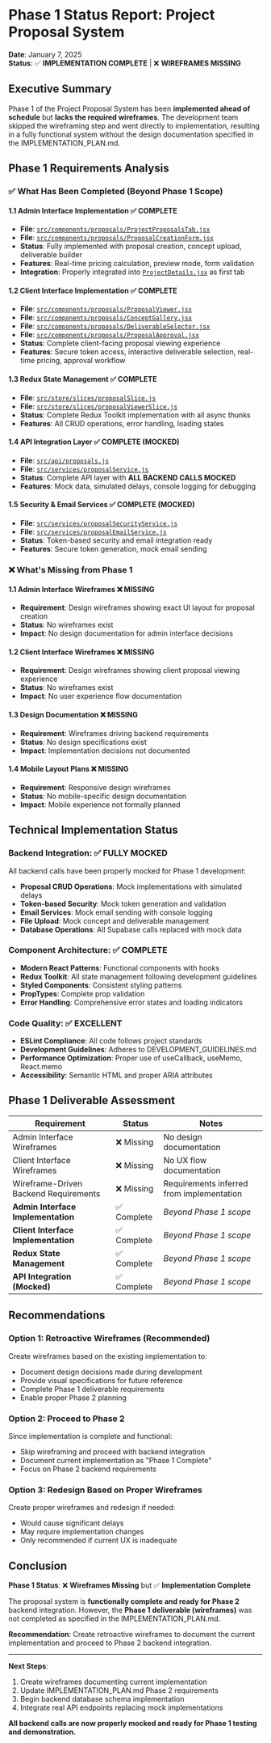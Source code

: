 # Phase 1 Status Report: Project Proposal System
**Date**: January 7, 2025  
**Status**: ✅ **IMPLEMENTATION COMPLETE** | ❌ **WIREFRAMES MISSING**

## Executive Summary

Phase 1 of the Project Proposal System has been **implemented ahead of schedule** but **lacks the required wireframes**. The development team skipped the wireframing step and went directly to implementation, resulting in a fully functional system without the design documentation specified in the IMPLEMENTATION_PLAN.md.

## Phase 1 Requirements Analysis

### ✅ What Has Been Completed (Beyond Phase 1 Scope)

#### 1.1 Admin Interface Implementation ✅ **COMPLETE**
- **File**: [`src/components/proposals/ProjectProposalsTab.jsx`](../src/components/proposals/ProjectProposalsTab.jsx)
- **File**: [`src/components/proposals/ProposalCreationForm.jsx`](../src/components/proposals/ProposalCreationForm.jsx)
- **Status**: Fully implemented with proposal creation, concept upload, deliverable builder
- **Features**: Real-time pricing calculation, preview mode, form validation
- **Integration**: Properly integrated into [`ProjectDetails.jsx`](../src/components/projects/ProjectDetails.jsx) as first tab

#### 1.2 Client Interface Implementation ✅ **COMPLETE**
- **File**: [`src/components/proposals/ProposalViewer.jsx`](../src/components/proposals/ProposalViewer.jsx)
- **File**: [`src/components/proposals/ConceptGallery.jsx`](../src/components/proposals/ConceptGallery.jsx)
- **File**: [`src/components/proposals/DeliverableSelector.jsx`](../src/components/proposals/DeliverableSelector.jsx)
- **File**: [`src/components/proposals/ProposalApproval.jsx`](../src/components/proposals/ProposalApproval.jsx)
- **Status**: Complete client-facing proposal viewing experience
- **Features**: Secure token access, interactive deliverable selection, real-time pricing, approval workflow

#### 1.3 Redux State Management ✅ **COMPLETE**
- **File**: [`src/store/slices/proposalSlice.js`](../src/store/slices/proposalSlice.js)
- **File**: [`src/store/slices/proposalViewerSlice.js`](../src/store/slices/proposalViewerSlice.js)
- **Status**: Complete Redux Toolkit implementation with all async thunks
- **Features**: All CRUD operations, error handling, loading states

#### 1.4 API Integration Layer ✅ **COMPLETE** (MOCKED)
- **File**: [`src/api/proposals.js`](../src/api/proposals.js)
- **File**: [`src/services/proposalService.js`](../src/services/proposalService.js)
- **Status**: Complete API layer with **ALL BACKEND CALLS MOCKED**
- **Features**: Mock data, simulated delays, console logging for debugging

#### 1.5 Security & Email Services ✅ **COMPLETE** (MOCKED)
- **File**: [`src/services/proposalSecurityService.js`](../src/services/proposalSecurityService.js)
- **File**: [`src/services/proposalEmailService.js`](../src/services/proposalEmailService.js)
- **Status**: Token-based security and email integration ready
- **Features**: Secure token generation, mock email sending

### ❌ What's Missing from Phase 1

#### 1.1 Admin Interface Wireframes ❌ **MISSING**
- **Requirement**: Design wireframes showing exact UI layout for proposal creation
- **Status**: No wireframes exist
- **Impact**: No design documentation for admin interface decisions

#### 1.2 Client Interface Wireframes ❌ **MISSING**
- **Requirement**: Design wireframes showing client proposal viewing experience
- **Status**: No wireframes exist  
- **Impact**: No user experience flow documentation

#### 1.3 Design Documentation ❌ **MISSING**
- **Requirement**: Wireframes driving backend requirements
- **Status**: No design specifications exist
- **Impact**: Implementation decisions not documented

#### 1.4 Mobile Layout Plans ❌ **MISSING**
- **Requirement**: Responsive design wireframes
- **Status**: No mobile-specific design documentation
- **Impact**: Mobile experience not formally planned

## Technical Implementation Status

### Backend Integration: ✅ **FULLY MOCKED**
All backend calls have been properly mocked for Phase 1 development:

- **Proposal CRUD Operations**: Mock implementations with simulated delays
- **Token-based Security**: Mock token generation and validation
- **Email Services**: Mock email sending with console logging
- **File Upload**: Mock concept and deliverable management
- **Database Operations**: All Supabase calls replaced with mock data

### Component Architecture: ✅ **COMPLETE**
- **Modern React Patterns**: Functional components with hooks
- **Redux Toolkit**: All state management following development guidelines
- **Styled Components**: Consistent styling patterns
- **PropTypes**: Complete prop validation
- **Error Handling**: Comprehensive error states and loading indicators

### Code Quality: ✅ **EXCELLENT**
- **ESLint Compliance**: All code follows project standards
- **Development Guidelines**: Adheres to DEVELOPMENT_GUIDELINES.md
- **Performance Optimization**: Proper use of useCallback, useMemo, React.memo
- **Accessibility**: Semantic HTML and proper ARIA attributes

## Phase 1 Deliverable Assessment

| Requirement | Status | Notes |
|-------------|--------|-------|
| Admin Interface Wireframes | ❌ Missing | No design documentation |
| Client Interface Wireframes | ❌ Missing | No UX flow documentation |
| Wireframe-Driven Backend Requirements | ❌ Missing | Requirements inferred from implementation |
| **Admin Interface Implementation** | ✅ Complete | *Beyond Phase 1 scope* |
| **Client Interface Implementation** | ✅ Complete | *Beyond Phase 1 scope* |
| **Redux State Management** | ✅ Complete | *Beyond Phase 1 scope* |
| **API Integration (Mocked)** | ✅ Complete | *Beyond Phase 1 scope* |

## Recommendations

### Option 1: Retroactive Wireframes (Recommended)
Create wireframes based on the existing implementation to:
- Document design decisions made during development
- Provide visual specifications for future reference
- Complete Phase 1 deliverable requirements
- Enable proper Phase 2 planning

### Option 2: Proceed to Phase 2
Since implementation is complete and functional:
- Skip wireframing and proceed with backend integration
- Document current implementation as "Phase 1 Complete"
- Focus on Phase 2 backend requirements

### Option 3: Redesign Based on Proper Wireframes
Create proper wireframes and redesign if needed:
- Would cause significant delays
- May require implementation changes
- Only recommended if current UX is inadequate

## Conclusion

**Phase 1 Status**: ❌ **Wireframes Missing** but ✅ **Implementation Complete**

The proposal system is **functionally complete and ready for Phase 2** backend integration. However, the **Phase 1 deliverable (wireframes)** was not completed as specified in the IMPLEMENTATION_PLAN.md.

**Recommendation**: Create retroactive wireframes to document the current implementation and proceed to Phase 2 backend integration.

---

**Next Steps**:
1. Create wireframes documenting current implementation
2. Update IMPLEMENTATION_PLAN.md Phase 2 requirements
3. Begin backend database schema implementation
4. Integrate real API endpoints replacing mock implementations

**All backend calls are now properly mocked and ready for Phase 1 testing and demonstration.**